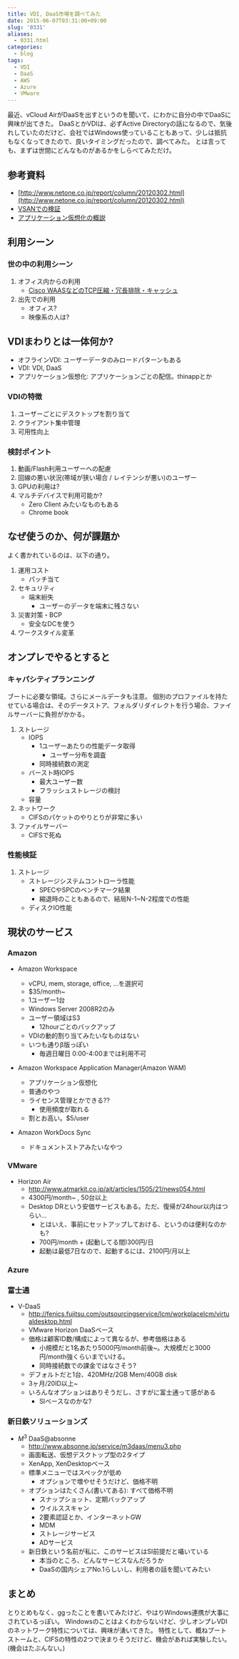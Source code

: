 ```yaml
---
title: VDI, DaaS市場を調べてみた
date: 2015-06-07T03:31:00+09:00
slug: '0331'
aliases:
  - 0331.html
categories:
  - blog
tags:
  - VDI
  - DaaS
  - AWS
  - Azure
  - VMware
---
```


最近、vCloud AirがDaaSを出すというのを聞いて、にわかに自分の中でDaaSに興味が出てきた。
DaaSとかVDIは、必ずActive Directoryの話になるので、気後れしていたのだけど、会社ではWindows使っていることもあって、少しは抵抗もなくなってきたので、良いタイミングだったので、調べてみた。
とは言っても、まずは世間にどんなものがあるかをしらべてみただけ。


## 参考資料
- [http://www.netone.co.jp/report/column/20120302.html](http://www.netone.co.jp/report/column/20120302.html)
- [VSANでの検証](http://www.netone.co.jp/wp-content/uploads/2012/04/7b40e88a83e27031958fd41b697e679d.pdf)
- [アプリケーション仮想化の概説](http://www.dell.com/downloads/jp/solutions/whitepaper/solution/Application_Virtualization_Comparison.pdf)

## 利用シーン
### 世の中の利用シーン
1. オフィス内からの利用
	- [Cisco WAASなどのTCP圧縮・冗長排除・キャッシュ](http://www.cisco.com/web/JP/news/cisco_news_letter/tech/waas2/index.html)
2. 出先での利用
	- オフィス?
	- 映像系の人は?

## VDIまわりとは一体何か?
- オフラインVDI: ユーザーデータのみロードパターンもある
- VDI: VDI, DaaS
- アプリケーション仮想化: アプリケーションごとの配信。thinappとか
### VDIの特徴
1. ユーザーごとにデスクトップを割り当て
2. クライアント集中管理
3. 可用性向上
### 検討ポイント
1. 動画/Flash利用ユーザーへの配慮
2. 回線の悪い状況(帯域が狭い場合 / レイテンシが悪い)のユーザー
3. GPUの利用は?
4. マルチデバイスで利用可能か?
	- Zero Client みたいなものもある
	- Chrome book
## なぜ使うのか、何が課題か
よく書かれているのは、以下の通り。

1. 運用コスト
	- パッチ当て
2. セキュリティ
	- 端末紛失
		+ ユーザーのデータを端末に残さない
3. 災害対策・BCP
	- 安全なDCを使う
4. ワークスタイル変革

## オンプレでやるとすると
### キャパシティプランニング
ブートに必要な領域。さらにメールデータも注意。
個別のプロファイルを持たせている場合は、そのデータストア、フォルダリダイレクトを行う場合、ファイルサーバーに負担がかかる。

1. ストレージ
	- IOPS
		+ 1ユーザーあたりの性能データ取得
			- ユーザー分布を調査
		+ 同時接続数の測定
	- バースト時IOPS
		+ 最大ユーザー数
		+ フラッシュストレージの検討
	- 容量
2. ネットワーク
	- CIFSのパケットのやりとりが非常に多い
3. ファイルサーバー
    - CIFSで死ぬ

### 性能検証
1. ストレージ
	- ストレージシステムコントローラ性能
		+ SPECやSPCのベンチマーク結果
		+ 縮退時のこともあるので、結局N-1~N-2程度での性能
	- ディスクIO性能

## 現状のサービス
### Amazon
- Amazon Workspace
	+ vCPU, mem, storage, office, ...を選択可
	+ $35/month~
	+ 1ユーザー1台
	+ Windows Server 2008R2のみ
	+ ユーザー領域はS3
		- 12hourごとのバックアップ
	+ VDIの動的割り当てみたいなものはない
	+ いつも通りβ版っぽい
		- 毎週日曜日 0:00-4:00までは利用不可
	
- Amazon Workspace Application Manager(Amazon WAM)
    + アプリケーション仮想化
	+ 普通のやつ
	+ ライセンス管理とかできる??
		- 使用頻度が取れる
	+ 割とお高い。$5/user

- Amazon WorkDocs Sync
	+ ドキュメントストアみたいなやつ
### VMware
- Horizon Air
	+ http://www.atmarkit.co.jp/ait/articles/1505/21/news054.html
	+ 4300円/month~ , 50台以上
	+ Desktop DRという安価サービスもある。ただ、復帰が24hour以内はつらい...
		- とはいえ、事前にセットアップしておける、というのは便利なのかも?
		- 700円/month + (起動してる間)300円/日
		- 起動は最低7日なので、起動するには、2100円/月以上
		
### Azure

### 富士通
- V-DaaS
	+ http://fenics.fujitsu.com/outsourcingservice/lcm/workplacelcm/virtualdesktop.html
	+ VMware Horizon DaaSベース
	+ 価格は顧客ID数/構成によって異なるが、参考価格はある
		- 小規模だと1名あたり5000円/month前後~。大規模だと3000円/month強くらいまでいける。
		- 同時接続数での課金ではなさそう?
	+ デフォルトだと1台、420MHz/2GB Mem/40GB disk
	+ 3ヶ月/20ID以上~
	+ いろんなオプションはありそうだし、さすがに富士通って感がある
		- SIベースなのかな?

### 新日鉄ソリューションズ
- $M^3$ DaaS@absonne
	+ http://www.absonne.jp/service/m3daas/menu3.php
	+ 画面転送、仮想デスクトップ型の2タイプ
	+ XenApp, XenDesktopベース
	+ 標準メニューではスペックが低め
		- オプションで増やせそうだけど、価格不明
	+ オプションはたくさん(書いてある): すべて価格不明
		- スナップショット、定期バックアップ
		- ウイルススキャン
		- 2要素認証とか、インターネットGW
		- MDM
		- ストレージサービス
		- ADサービス
	+ 新日鉄という名前が私に、このサービスはSI前提だと囁いている
		- 本当のところ、どんなサービスなんだろうか
		- DaaSの国内シェアNo.1らしいし、利用者の話を聞いてみたい

## まとめ
とりとめもなく、ggったことを書いてみたけど、やはりWindows連携が大事にされているっぽい。
Windowsのことはよくわからないけど、少しオンプレVDIのネットワーク特性については、興味が湧いてきた。
特性として、概ねブートストームと、CIFSの特性の2つで決まりそうだけど、機会があれば実験したい。(機会はたぶんない。)
